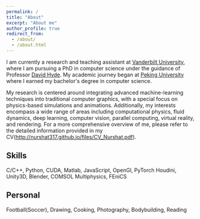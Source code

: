```yaml
---
permalink: /
title: "About"
excerpt: "About me"
author_profile: true
redirect_from: 
  - /about/
  - /about.html
---
```



I am currently a research and teaching assistant at [Vanderbilt University](https://www.vanderbilt.edu/), where I am pursuing a PhD in computer science under the guidance of Professor [David Hyde](https://dabh.io/#). My academic journey began at  [Peking University](https://www.pku.edu.cn/) where I earned my bachelor's degree in computer science.

My research is centered around integrating advanced machine-learning techniques into traditional computer graphics, with a special focus on physics-based simulations and animations. Additionally, my interests encompass a wide range of areas including computational physics, fluid dynamics, deep learning, computer vision, parallel computing, virtual reality, and rendering. For a more comprehensive overview of me, please refer to the detailed information provided in my CV(http://nurshat317.github.io/files/CV_Nurshat.pdf).



Skills
------
C/C++, Python, CUDA, Matlab, JavaScript, OpenGl, PyTorch
Houdini, Unity3D, Blender, COMSOL Multiphysics, FEniCS

Personal
------
Football(Soccer), Drawing, Cooking, Photography, Bodybuilding, Reading




